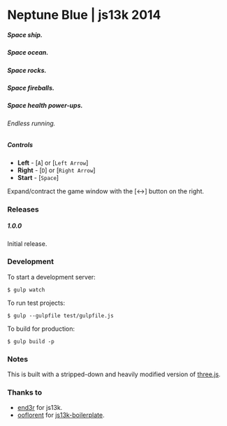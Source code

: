 Neptune Blue | js13k 2014
=====

##### Space ship.
##### Space ocean.
##### Space rocks.
##### Space fireballs.
##### Space health power-ups.
###### Endless running.

##### Controls
- **Left** - [`A`] or [`Left Arrow`]
- **Right** - [`D`] or [`Right Arrow`]
- **Start** - [`Space`]

Expand/contract the game window with the [<->] button on the right.

### Releases
 
##### 1.0.0 
Initial release.

### Development

To start a development server:

    $ gulp watch

To run test projects:

    $ gulp --gulpfile test/gulpfile.js

To build for production:

    $ gulp build -p

### Notes

This is built with a stripped-down and heavily modified version of [three.js](https://github.com/mrdoob/three.js).

### Thanks to
- [end3r](https://github.com/end3r) for js13k.
- [ooflorent](https://github.com/ooflorent) for [js13k-boilerplate](https://github.com/ooflorent/js13k-boilerplate).
